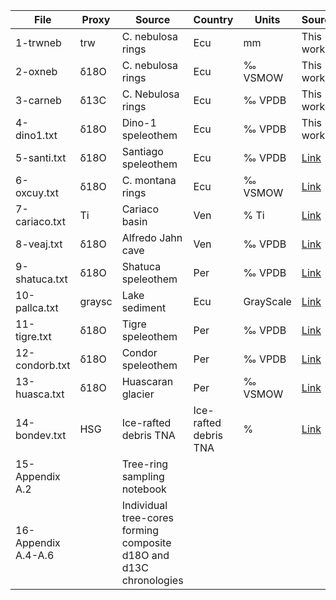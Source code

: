 | File          | Proxy | Source                    | Country | Units   | Source                                                                                                      |
|---------------|-------|---------------------------|---------|---------|-------------------------------------------------------------------------------------------------------------|
| 1-trwneb      | trw   | C. nebulosa rings         | Ecu     | mm      | This work                                                                                                   |
| 2-oxneb       | δ18O  | C. nebulosa rings         | Ecu     | ‰ VSMOW | This work                                                                                                   |
| 3-carneb      | δ13C  | C. Nebulosa rings         | Ecu     | ‰ VPDB  | This work                                                                                                   |
| 4-dino1.txt   | δ18O  | Dino-1 speleothem         | Ecu     | ‰ VPDB  | This work                                                                                                   |
| 5-santi.txt   | δ18O  | Santiago speleothem       | Ecu     | ‰ VPDB  | [Link](https://www.ncei.noaa.gov/pub/data/paleo/speleothem/southamerica/ecuador/santiago2012.txt)         |
| 6-oxcuy.txt   | δ18O  | C. montana rings          | Ecu     | ‰ VSMOW | [Link](https://agupubs.onlinelibrary.wiley.com/doi/full/10.1002/2017GL076889)                             |                                                            |
| 7-cariaco.txt | Ti    | Cariaco basin             | Ven     | % Ti    | [Link](https://www.ncei.noaa.gov/access/paleo-search/study/2560)                                            |
| 8-veaj.txt    | δ18O  | Alfredo Jahn cave         | Ven     | ‰ VPDB  | [Link](https://www.sciencedirect.com/science/article/pii/S027737912300104X?via%3Dihub#da0010)           |
| 9-shatuca.txt | δ18O  | Shatuca speleothem        | Per     | ‰ VPDB  | [Link](https://www.sciencedirect.com/science/article/pii/S0277379116301603?via%3Dihub)                    |
| 10-pallca.txt | graysc| Lake sediment             | Ecu     | GrayScale| [Link](https://www.ncei.noaa.gov/pub/data/paleo/paleolimnology/ecuador/readme_rodbell1999.txt)           |
| 11-tigre.txt  | δ18O  | Tigre speleothem          | Per     | ‰ VPDB  | [Link](https://www.ncei.noaa.gov/pub/data/paleo/speleothem/southamerica/peru/tigre-perdido2008.txt)       |
| 12-condorb.txt| δ18O  | Condor speleothem         | Per     | ‰ VPDB  | [Link](https://www.ncei.noaa.gov/pub/data/paleo/speleothem/southamerica/peru/condor2013elc-b.txt)        |
| 13-huasca.txt | δ18O  | Huascaran glacier          | Per     | ‰ VSMOW | [Link](https://www.ncei.noaa.gov/access/paleo-search/study/2447)                                            |
| 14-bondev.txt | HSG   | Ice-rafted debris TNA     | Ice-rafted debris TNA | % | [Link](https://www.ncei.noaa.gov/pub/data/paleo/contributions_by_author/bond2001/bond2001.txt)          |
| 15-Appendix A.2 |       | Tree-ring sampling notebook                                                        |                                              |     |
| 16-Appendix A.4-A.6 |       | Individual tree-cores forming composite d18O and d13C chronologies       |                                              |     |
